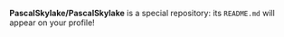 **PascalSkylake/PascalSkylake** is a special repository: its ``README.md`` will appear on your profile!
